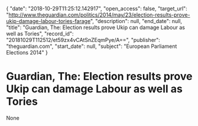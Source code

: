 {
  "date": "2018-10-29T11:25:12.142917", 
  "open_access": false, 
  "target_url": "http://www.theguardian.com/politics/2014/may/23/election-results-prove-ukip-damage-labour-tories-farage", 
  "description": null, 
  "end_date": null, 
  "title": "Guardian, The: Election results prove Ukip can damage Labour as well as Tories", 
  "record_id": "20181029T112512/et59zx4vCAtSnZEqmPye/A==", 
  "publisher": "theguardian.com", 
  "start_date": null, 
  "subject": "European Parliament Elections 2014"
}

# Guardian, The: Election results prove Ukip can damage Labour as well as Tories

None